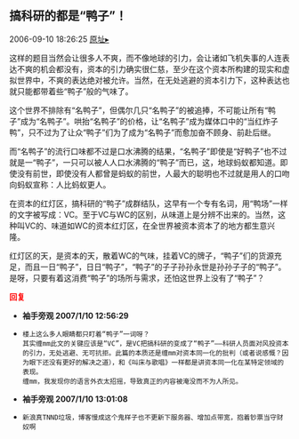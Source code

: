 ## 搞科研的都是“鸭子”！
2006-09-10 18:26:25
[原址▸](http://www.fxgan.com/chan_time/2006_07_12/314.htm)


这样的题目当然会让很多人不爽，而不像地球的引力，会让诸如飞机失事的人连表达不爽的机会都没有，资本的引力确实很仁慈，至少在这个资本所构建的现实和虚拟世界中，不爽的表达绝对被允许。当然，在无处逃避的资本引力下，这种表达也就只能都带着些“鸭子”般的气味了。

这个世界不排除有“名鸭子”，但偶尔几只“名鸭子”的被追捧，不可能让所有“鸭子”成为“名鸭子”。哄抬“名鸭子”的价格，让“名鸭子”成为媒体口中的“当红炸子鸭”，只不过为了让众“鸭子”们为了成为“名鸭子”而愈加奋不顾身、前赴后继。

而“名鸭子”的流行口味都不过是口水沸腾的结果，“名鸭子”即使是“好鸭子”也不过就是一“鸭子”，一只可以被人人口水沸腾的“鸭子”而已，这，地球蚂蚁都知道。即使没有前世，即使没有人都曾是蚂蚁的前世，人最大的聪明也不过就是用人的口吻向蚂蚁宣称：人比蚂蚁更人。

在资本的红灯区，搞科研的“鸭子”成群结队，这早有一个专有名词，用“鸭场”一样的文字被写成：VC。至于VC与WC的区别，从味道上是分辨不出来的。当然，这种叫VC的、味道如WC的资本红灯区，在全世界被资本资本了的地方都生意兴隆。

红灯区的天，是资本的天，散着WC的气味，挂着VC的牌子，“鸭子”们的货源充足，而且一日“鸭子”，日日“鸭子”，“鸭子”的子子孙孙永世是孙孙子子的“鸭子”。是呀，只要有着这消费“鸭子”的场所与需求，还怕这世界上没有了“鸭子”？




**<font color='red'>回复</font>**


- **袖手旁观 2007/1/10 12:56:29**
- ```
  楼上这么多人眼睛都只盯着“鸭子”一词呀？
  其实缠mm此文的关键应该是“VC”，是VC把搞科研的变成了“鸭子”――科研人员面对风投资本的引力，无处逃避、无可抗拒。此篇的本质还是缠mm对资本同一化的批判（或者说感慨？因为眼下还没有更好的解决之道），和《叫床与歌唱》一样都是讲资本同一化在某特定领域的表现。
  缠mm，我发现你的语言外衣太招摇，导致真正的内容被淹没而不为人所见。
  ```
- **袖手旁观 2007/1/10 13:01:08**
- ```
  新浪真TNND垃圾，博客慢成这个鬼样子也不更新下服务器、增加点带宽，抱着钞票当守财奴啊
  ```
